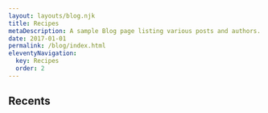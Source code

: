 ```yaml
---
layout: layouts/blog.njk
title: Recipes
metaDescription: A sample Blog page listing various posts and authors.
date: 2017-01-01
permalink: /blog/index.html
eleventyNavigation:
  key: Recipes
  order: 2
---
```

## **R﻿ecents**